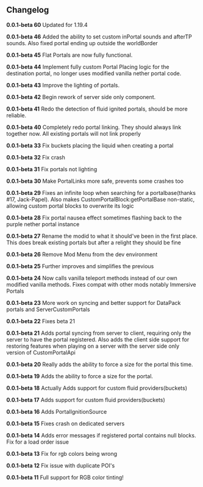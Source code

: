 ## Changelog
**0.0.1-beta 60**
Updated for 1.19.4

**0.0.1-beta 46**
Added the ability to set custom inPortal sounds and afterTP sounds. Also fixed portal ending up outside the worldBorder

**0.0.1-beta 45**
Flat Portals are now fully functional.

**0.0.1-beta 44**
Implement fully custom Portal Placing logic for the destination portal, no longer uses modified vanilla nether portal code.

**0.0.1-beta 43**
Improve the lighting of portals.

**0.0.1-beta 42**
Begin rework of server side only component.

**0.0.1-beta 41**
Redo the detection of fluid ignited portals, should be more reliable. 

**0.0.1-beta 40**
Completely redo portal linking. They should always link together now. All existing portals will not link properly

**0.0.1-beta 33**
Fix buckets placing the liquid when creating a portal

**0.0.1-beta 32**
Fix crash

**0.0.1-beta 31**
Fix portals not lighting

**0.0.1-beta 30**
Make PortalLinks more safe, prevents some crashes too

**0.0.1-beta 29**
Fixes an infinite loop when searching for a portalbase(thanks #17, Jack-Papel). Also makes CustomPortalBlock:getPortalBase non-static, allowing custom portal blocks to overwrite its logic

**0.0.1-beta 28**
Fix portal nausea effect sometimes flashing back to the purple nether portal instance

**0.0.1-beta 27**
Rename the modid to what it should've been in the first place. This does break existing portals but after a relight they should be fine

**0.0.1-beta 26**
Remove Mod Menu from the dev environment 

**0.0.1-beta 25**
Further improves and simplifies the previous

**0.0.1-beta 24**
Now calls vanilla teleport methods instead of our own modified vanilla methods. Fixes compat with other mods notably Immersive Portals

**0.0.1-beta 23**
More work on syncing and better support for DataPack portals and ServerCustomPortals

**0.0.1-beta 22**
Fixes beta 21

**0.0.1-beta 21**
Adds portal syncing from server to client, requiring only the server to have the portal registered.
Also adds the client side support for restoring features when playing on a server with the server side only version of CustomPortalApi

**0.0.1-beta 20**
Really adds the ability to force a size for the portal this time.

**0.0.1-beta 19**
Adds the ability to force a size for the portal.

**0.0.1-beta 18**
Actually Adds support for custom fluid providers(buckets)

**0.0.1-beta 17**
Adds support for custom fluid providers(buckets)

**0.0.1-beta 16**
Adds PortalIgnitionSource

**0.0.1-beta 15**
Fixes crash on dedicated servers

**0.0.1-beta 14**
Adds error messages if registered portal contains null blocks.
Fix for a load order issue

**0.0.1-beta 13**
Fix for rgb colors being wrong

**0.0.1-beta 12**
Fix issue with duplicate POI's

**0.0.1-beta 11**
Full support for RGB color tinting!


